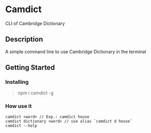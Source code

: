 # Camdict

CLI of Cambridge Dictionary

## Description

A simple command line to use Cambridge Dictionary in the terminal

## Getting Started

### Installing

> npm i camdict -g

### How use it

```
camdict <word> // Exp.: camdict house
camdict dictionary <word> // use alias `camdict d house`
camdict --help
```
